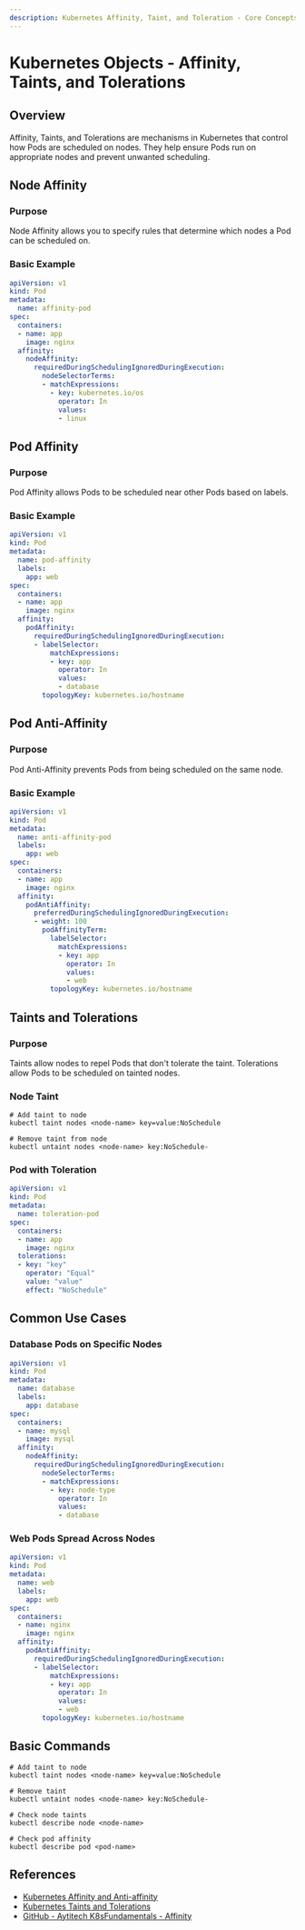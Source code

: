 ```yaml
---
description: Kubernetes Affinity, Taint, and Toleration - Core Concepts, Commands, YAML Configuration, and Practical Examples
---
```


# Kubernetes Objects - Affinity, Taints, and Tolerations

## Overview

Affinity, Taints, and Tolerations are mechanisms in Kubernetes that control how Pods are scheduled on nodes. They help
ensure Pods run on appropriate nodes and prevent unwanted scheduling.

## Node Affinity

### Purpose

Node Affinity allows you to specify rules that determine which nodes a Pod can be scheduled on.

### Basic Example

```yaml
apiVersion: v1
kind: Pod
metadata:
  name: affinity-pod
spec:
  containers:
  - name: app
    image: nginx
  affinity:
    nodeAffinity:
      requiredDuringSchedulingIgnoredDuringExecution:
        nodeSelectorTerms:
        - matchExpressions:
          - key: kubernetes.io/os
            operator: In
            values:
            - linux
```

## Pod Affinity

### Purpose

Pod Affinity allows Pods to be scheduled near other Pods based on labels.

### Basic Example

```yaml
apiVersion: v1
kind: Pod
metadata:
  name: pod-affinity
  labels:
    app: web
spec:
  containers:
  - name: app
    image: nginx
  affinity:
    podAffinity:
      requiredDuringSchedulingIgnoredDuringExecution:
      - labelSelector:
          matchExpressions:
          - key: app
            operator: In
            values:
            - database
        topologyKey: kubernetes.io/hostname
```

## Pod Anti-Affinity

### Purpose

Pod Anti-Affinity prevents Pods from being scheduled on the same node.

### Basic Example

```yaml
apiVersion: v1
kind: Pod
metadata:
  name: anti-affinity-pod
  labels:
    app: web
spec:
  containers:
  - name: app
    image: nginx
  affinity:
    podAntiAffinity:
      preferredDuringSchedulingIgnoredDuringExecution:
      - weight: 100
        podAffinityTerm:
          labelSelector:
            matchExpressions:
            - key: app
              operator: In
              values:
              - web
          topologyKey: kubernetes.io/hostname
```

## Taints and Tolerations

### Purpose

Taints allow nodes to repel Pods that don't tolerate the taint. Tolerations allow Pods to be scheduled on tainted nodes.

### Node Taint

```shell
# Add taint to node
kubectl taint nodes <node-name> key=value:NoSchedule

# Remove taint from node
kubectl untaint nodes <node-name> key:NoSchedule-
```

### Pod with Toleration

```yaml
apiVersion: v1
kind: Pod
metadata:
  name: toleration-pod
spec:
  containers:
  - name: app
    image: nginx
  tolerations:
  - key: "key"
    operator: "Equal"
    value: "value"
    effect: "NoSchedule"
```

## Common Use Cases

### Database Pods on Specific Nodes

```yaml
apiVersion: v1
kind: Pod
metadata:
  name: database
  labels:
    app: database
spec:
  containers:
  - name: mysql
    image: mysql
  affinity:
    nodeAffinity:
      requiredDuringSchedulingIgnoredDuringExecution:
        nodeSelectorTerms:
        - matchExpressions:
          - key: node-type
            operator: In
            values:
            - database
```

### Web Pods Spread Across Nodes

```yaml
apiVersion: v1
kind: Pod
metadata:
  name: web
  labels:
    app: web
spec:
  containers:
  - name: nginx
    image: nginx
  affinity:
    podAntiAffinity:
      requiredDuringSchedulingIgnoredDuringExecution:
      - labelSelector:
          matchExpressions:
          - key: app
            operator: In
            values:
            - web
        topologyKey: kubernetes.io/hostname
```

## Basic Commands

```shell
# Add taint to node
kubectl taint nodes <node-name> key=value:NoSchedule

# Remove taint
kubectl untaint nodes <node-name> key:NoSchedule-

# Check node taints
kubectl describe node <node-name>

# Check pod affinity
kubectl describe pod <pod-name>
```

## References

- [Kubernetes Affinity and Anti-affinity](https://kubernetes.io/docs/concepts/scheduling-eviction/assign-pod-node/#affinity-and-anti-affinity)
- [Kubernetes Taints and Tolerations](https://kubernetes.io/docs/concepts/scheduling-eviction/taint-and-toleration/)
- [GitHub - Aytitech K8sFundamentals - Affinity](https://github.com/aytitech/k8sfundamentals/tree/main/affinity)
